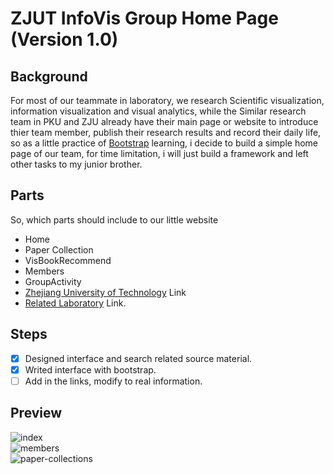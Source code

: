 # ZJUT InfoVis Group Home Page (Version 1.0)

## Background
For most of our teammate in laboratory, we research Scientific visualization, information visualization and visual analytics, while the Similar research team in PKU and ZJU already have their main page or website to introduce thier team member, publish their research results and record their daily life, so as a little practice of [Bootstrap](http://v3.bootcss.com/) learning, i decide to build a simple home page of our team, for time limitation, i will just build a framework and left other tasks to my junior brother.   

## Parts
So, which parts should include to our little website  

- Home
- Paper Collection
- VisBookRecommend
- Members
- GroupActivity
- [Zhejiang University of Technology](http://www.zjut.edu.cn) Link
- [Related Laboratory](http://vis.pku.edu.cn/trajectoryvis/zh-cn/index.html) Link.

## Steps
- [x] Designed interface and search related source material.  
- [x] Writed interface with bootstrap.    
- [ ] Add in the links, modify to real information.

## Preview
![index](https://github.com/LiuChunhui1207/infovis-website/index.png)  
![members](https://github.com/LiuChunhui1207/infovis-website/members.png)  
![paper-collections](C:\Users\liuchunhui\Desktop\paper-collections.png)
  
